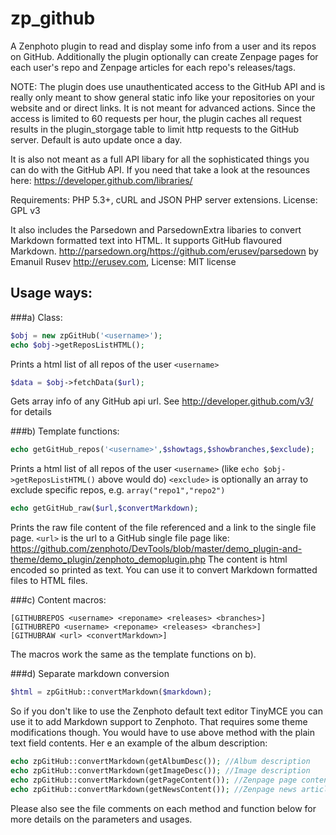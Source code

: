 zp_github
=========
A Zenphoto plugin to read and display some info from a user and its repos on GitHub. Additionally the plugin optionally 
can create Zenpage pages for each user's repo and Zenpage articles for each repo's releases/tags.
 
NOTE: The plugin does use unauthenticated access to the GitHub API and is really only meant to show general static info like your repositories on your website and or direct links. It is not meant for advanced actions. Since the access is limited to 60 requests per hour, the plugin caches all request results in the plugin_storgage table 
to limit http requests to the GitHub server. Default is auto update once a day.
  
It is also not meant as a full API libary for all the sophisticated things you can do with the GitHub API. If you need that take a look at the resounces here: https://developer.github.com/libraries/
  
Requirements: PHP 5.3+, cURL and JSON PHP server extensions.
License: GPL v3
  
It also includes the Parsedown and ParsedownExtra libaries to convert Markdown formatted text into HTML. It supports GitHub flavoured Markdown.
http://parsedown.org/https://github.com/erusev/parsedown by Emanuil Rusev http://erusev.com, 
License: MIT license
  
Usage ways:
-----------
###a) Class: 

```php
$obj = new zpGitHub('<username>');
echo $obj->getReposListHTML(); 
```

Prints a html list of all repos of the user `<username>`

```php 
$data = $obj->fetchData($url); 
```

Gets array info of any GitHub api url. See http://developer.github.com/v3/ for details
  
###b) Template functions: 

```php
echo getGitHub_repos('<username>',$showtags,$showbranches,$exclude);
```

Prints a html list of all repos of the user `<username>` (like `echo $obj->getReposListHTML()` above would do)
`<exclude>` is optionally an array to exclude specific repos, e.g. `array("repo1","repo2")`

```php 
echo getGitHub_raw($url,$convertMarkdown);
```

Prints the raw file content of the file referenced and a link to the single file page.
`<url>` is the url to a GitHub single file page like:
https://github.com/zenphoto/DevTools/blob/master/demo_plugin-and-theme/demo_plugin/zenphoto_demoplugin.php
The content is html encoded so printed as text. You can use it to convert Markdown formatted files to HTML files.
 
###c) Content macros: 

```
[GITHUBREPOS <username> <reponame> <releases> <branches>]
[GITHUBREPO <username> <reponame> <releases> <branches>]
[GITHUBRAW <url> <convertMarkdown>]
```

The macros work the same as the template functions on b).
  
  
###d) Separate markdown conversion

```php
$html = zpGitHub::convertMarkdown($markdown);
```

So if you don't like to use the Zenphoto default text editor TinyMCE you can use it to add Markdown support to Zenphoto. That requires some theme modifications though. You would have to use above method with the plain text field contents. Her e an example of the album description:

```php
echo zpGitHub::convertMarkdown(getAlbumDesc()); //Album description
echo zpGitHub::convertMarkdown(getImageDesc()); //Image description
echo zpGitHub::convertMarkdown(getPageContent()); //Zenpage page content
echo zpGitHub::convertMarkdown(getNewsContent()); //Zenpage news article content
```

Please also see the file comments on each method and function below for more details on the parameters and usages.


